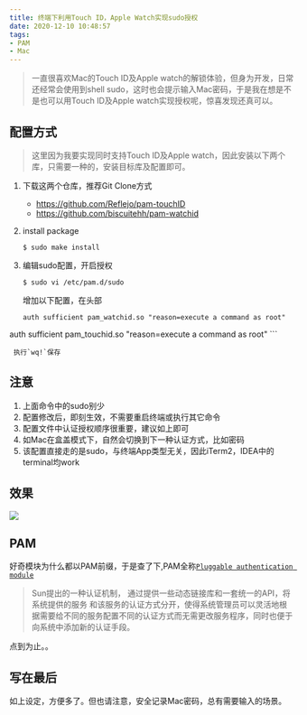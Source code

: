 ```yaml
---
title: 终端下利用Touch ID，Apple Watch实现sudo授权
date: 2020-12-10 10:48:57
tags:
- PAM
- Mac
---
```


> 一直很喜欢Mac的Touch ID及Apple watch的解锁体验，但身为开发，日常还经常会使用到shell sudo，这时也会提示输入Mac密码，于是我在想是不是也可以用Touch ID及Apple watch实现授权呢，惊喜发现还真可以。


## 配置方式

> 这里因为我要实现同时支持Touch ID及Apple watch，因此安装以下两个库，只需要一种的，安装目标库及配置即可。

1. 下载这两个仓库，推荐Git Clone方式
	- https://github.com/Reflejo/pam-touchID
	- https://github.com/biscuitehh/pam-watchid

2. install package
	
	```
	$ sudo make install
	```
3. 编辑sudo配置，开启授权

    ```
    $ sudo vi /etc/pam.d/sudo
   
    ```
    
    增加以下配置，在头部
    
    ```
    auth sufficient pam_watchid.so "reason=execute a command as root"
auth sufficient pam_touchid.so "reason=execute a command as root"
    ```
     
     执行`wq!`保存
 
 
 ## 注意
 
 1. 上面命令中的sudo别少
 2. 配置修改后，即刻生效，不需要重启终端或执行其它命令
 2. 配置文件中认证授权顺序很重要，建议如上即可
 3. 如Mac在盒盖模式下，自然会切换到下一种认证方式，比如密码
 4. 该配置直接走的是sudo，与终端App类型无关，因此iTerm2，IDEA中的terminal均work
 
 ##  效果

 
 ![](https://static.1991421.cn/2020/2020-12-10-174011.gif)

## PAM
好奇模块为什么都以PAM前缀，于是查了下,PAM全称[`Pluggable authentication module`](https://en.wikipedia.org/wiki/Pluggable_authentication_module)

> Sun提出的一种认证机制，
通过提供一些动态链接库和一套统一的API，将系统提供的服务 和该服务的认证方式分开，使得系统管理员可以灵活地根据需要给不同的服务配置不同的认证方式而无需更改服务程序，同时也便于向系统中添加新的认证手段。

点到为止。。

## 写在最后
如上设定，方便多了。但也请注意，安全记录Mac密码，总有需要输入的场景。